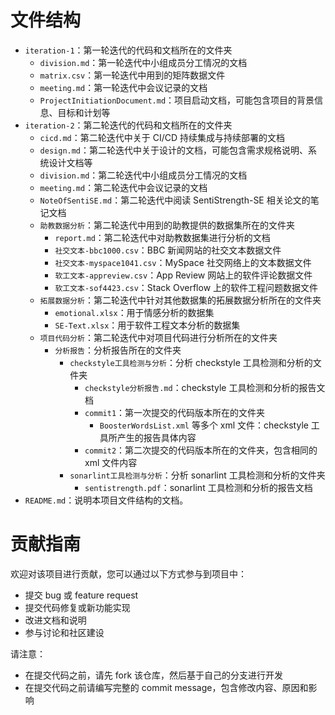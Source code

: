 # 文件结构

- `iteration-1`：第一轮迭代的代码和文档所在的文件夹
  - `division.md`：第一轮迭代中小组成员分工情况的文档
  - `matrix.csv`：第一轮迭代中用到的矩阵数据文件
  - `meeting.md`：第一轮迭代中会议记录的文档
  - `ProjectInitiationDocument.md`：项目启动文档，可能包含项目的背景信息、目标和计划等
- `iteration-2`：第二轮迭代的代码和文档所在的文件夹
  - `cicd.md`：第二轮迭代中关于 CI/CD 持续集成与持续部署的文档
  - `design.md`：第二轮迭代中关于设计的文档，可能包含需求规格说明、系统设计文档等
  - `division.md`：第二轮迭代中小组成员分工情况的文档
  - `meeting.md`：第二轮迭代中会议记录的文档
  - `NoteOfSentiSE.md`：第二轮迭代中阅读 SentiStrength-SE 相关论文的笔记文档
  - `助教数据分析`：第二轮迭代中用到的助教提供的数据集所在的文件夹
    - `report.md`：第二轮迭代中对助教数据集进行分析的文档
    - `社交文本-bbc1000.csv`：BBC 新闻网站的社交文本数据文件
    - `社交文本-myspace1041.csv`：MySpace 社交网络上的文本数据文件
    - `软工文本-appreview.csv`：App Review 网站上的软件评论数据文件
    - `软工文本-sof4423.csv`：Stack Overflow 上的软件工程问题数据文件
  - `拓展数据分析`：第二轮迭代中针对其他数据集的拓展数据分析所在的文件夹
    - `emotional.xlsx`：用于情感分析的数据集
    - `SE-Text.xlsx`：用于软件工程文本分析的数据集
  - `项目代码分析`：第二轮迭代中对项目代码进行分析所在的文件夹
    - `分析报告`：分析报告所在的文件夹
      - `checkstyle工具检测与分析`：分析 checkstyle 工具检测和分析的文件夹
        - `checkstyle分析报告.md`：checkstyle 工具检测和分析的报告文档
        - `commit1`：第一次提交的代码版本所在的文件夹
          - `BoosterWordsList.xml` 等多个 xml 文件：checkstyle 工具所产生的报告具体内容
        - `commit2`：第二次提交的代码版本所在的文件夹，包含相同的 xml 文件内容
      - `sonarlint工具检测与分析`：分析 sonarlint 工具检测和分析的文件夹
        - `sentistrength.pdf`：sonarlint 工具检测和分析的报告文档
- `README.md`：说明本项目文件结构的文档。

# 贡献指南

欢迎对该项目进行贡献，您可以通过以下方式参与到项目中：

- 提交 bug 或 feature request
- 提交代码修复或新功能实现
- 改进文档和说明
- 参与讨论和社区建设

请注意：

- 在提交代码之前，请先 fork 该仓库，然后基于自己的分支进行开发
- 在提交代码之前请编写完整的 commit message，包含修改内容、原因和影响